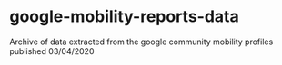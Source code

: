 # google-mobility-reports-data
Archive of data extracted from the google community mobility profiles published 03/04/2020
